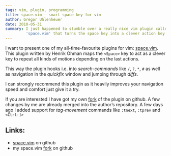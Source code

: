 ```yaml
---
tags: vim, plugin, programming
title: space.vim - smart space key for vim
author: Gregor Uhlenheuer
date: 2010-05-31
summary: I just happened to stumble over a really nice vim plugin called
         'space.vim' that turns the space key into a clever action key.
---
```

I want to present one of my all-time-favourite plugins for vim:
[space.vim][1]. This plugin written by Henrik Öhman maps the `<Space>`
key to act as a clever key to repeat all kinds of motions depending on the last
actions.

This way the plugin hooks i.e. into *search-commands* like `/`, `?`, `*`,
`#` as well as navigation in the *quickfix* window and jumping through
*diffs*.

I can strongly recommend this plugin as it heavily improves your navigation
speed and comfort just give it a try.

If you are interested I have got my own [fork][2] of the plugin on github. A
few changes by me are already merged into the author’s repository. A few days
ago I added support for *tag-movement* commands like `:tnext`, `:tprev` and
`<Ctrl-]>`

Links:
------

- [space.vim][1] on github
- my space.vim [fork][2] on github

[1]: http://github.com/spiiph/vim-space
[2]: http://github.com/kongo2002/vim-space
